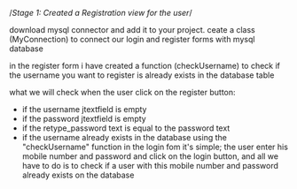 /*Stage 1: Created a Registration view for the user*/

 download mysql connector and add it to your project.
ceate a class (MyConnection) to connect our login and register forms with mysql database

in the register form i have created a function (checkUsername) to check if the username you want to register is already exists in the database table

what we will check when the user click on the register button:
- if the username jtextfield is empty
- if the password jtextfield is empty
- if the retype_password text is equal to the password text
- if the username already exists in the database using the "checkUsername" function
in the login fom it's simple;
the user enter his mobile number and password and click on the login button,
and all we have to do is to check if a user with this mobile number and password already exists on the database
